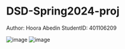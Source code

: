 # DSD-Spring2024-proj
Author: Hoora Abedin
StudentID: 401106209

![image](https://github.com/hoora-abedin/DSD-Spring2024-proj/assets/119754746/f39df250-315b-4473-b7c5-73c36c95ffeb)
![image](https://github.com/hoora-abedin/DSD-Spring2024-proj/assets/119754746/5c807f48-0ae8-4b78-aa4e-c8034cd58b9c)


